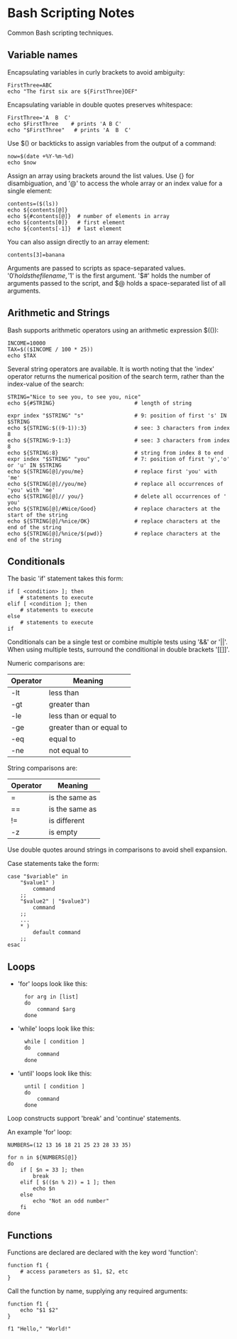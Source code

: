 # Bash Scripting Notes

Common Bash scripting techniques.

## Variable names

Encapsulating variables in curly brackets to avoid ambiguity:

    FirstThree=ABC
    echo "The first six are ${FirstThree}DEF"

Encapsulating variable in double quotes preserves whitespace:

    FirstThree='A  B  C'
    echo $FirstThree    # prints 'A B C'
    echo "$FirstThree"   # prints 'A  B  C'

Use $() or backticks to assign variables from the output of a command:

    now=$(date +%Y-%m-%d)
    echo $now

Assign an array using brackets around the list values. Use {} for disambiguation, and '@' 
to access the whole array or an index value for a single element:

    contents=($(ls))
    echo ${contents[@]}
    echo ${#contents[@]}  # number of elements in array
    echo ${contents[0]}   # first element
    echo ${contents[-1]}  # last element

You can also assign directly to an array element:

    contents[3]=banana

Arguments are passed to scripts as space-separated values. '$0' holds the filename,
'$1' is the first argument. '$#' holds the number of arguments passed to the script,
and $@ holds a space-separated list of all arguments. 

## Arithmetic and Strings

Bash supports arithmetic operators using an arithmetic expression $(()):

    INCOME=10000
    TAX=$(($INCOME / 100 * 25))
    echo $TAX

Several string operators are available. It is worth noting that the 'index' operator returns the 
numerical position of the search term, rather than the index-value of the search:

    STRING="Nice to see you, to see you, nice"
    echo ${#STRING}                         # length of string

    expr index "$STRING" "s"                # 9: position of first 's' IN $STRING
    echo ${STRING:$((9-1)):3}               # see: 3 characters from index 8
    echo ${STRING:9-1:3}                    # see: 3 characters from index 8
    echo ${STRING:8}                        # string from index 8 to end
    expr index "$STRING" "you"              # 7: position of first 'y','o' or 'u' IN $STRING
    echo ${STRING[@]/you/me}                # replace first 'you' with 'me'
    echo ${STRING[@]//you/me}               # replace all occurrences of 'you' with 'me'
    echo ${STRING[@]// you/}                # delete all occurrences of ' you'
    echo ${STRING[@]/#Nice/Good}            # replace characters at the start of the string
    echo ${STRING[@]/%nice/OK}              # replace characters at the end of the string
    echo ${STRING[@]/%nice/$(pwd)}          # replace characters at the end of the string

## Conditionals

The basic 'if' statement takes this form:

    if [ <condition> ]; then
        # statements to execute
    elif [ <condition ]; then
        # statements to execute
    else
        # statements to execute
    if

Conditionals can be a single test or combine multiple tests using '&&' or '||'. When using 
multiple tests, surround the conditional in double brackets '[[]]'. 

Numeric comparisons are:

| Operator | Meaning |
| --- | --- |
| -lt | less than |
| -gt | greater than |
| -le | less than or equal to |
| -ge | greater than or equal to |
| -eq | equal to |
| -ne | not equal to |

String comparisons are: 

| Operator | Meaning |
| --- | --- |
| = | is the same as |
| == | is the same as |
| != | is different | 
| -z | is empty |

Use double quotes around strings in comparisons to avoid shell expansion.

Case statements take the form: 

    case "$variable" in
        "$value1" )
            command
        ;;
        "$value2" | "$value3")
            command
        ;;
        ...
        * )
            default command
        ;;
    esac

## Loops

- 'for' loops look like this: 

        for arg in [list]
        do
            command $arg
        done

- 'while' loops look like this: 

        while [ condition ]
        do
            command
        done

- 'until' loops look like this: 

        until [ condition ]
        do
            command
        done

Loop constructs support 'break' and 'continue' statements.  

An example 'for' loop:

    NUMBERS=(12 13 16 18 21 25 23 28 33 35)

    for n in ${NUMBERS[@]}
    do
        if [ $n = 33 ]; then 
            break
        elif [ $(($n % 2)) = 1 ]; then
            echo $n
        else
            echo "Not an odd number"
        fi
    done

## Functions

Functions are declared are declared with the key word 'function':

    function f1 {
        # access parameters as $1, $2, etc
    }

Call the function by name, supplying any required arguments: 

    function f1 {
        echo "$1 $2"
    }

    f1 "Hello," "World!"
